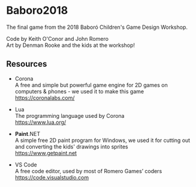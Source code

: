 # Baboro2018
The final game from the 2018 Baboró Children's Game Design Workshop.

Code by Keith O'Conor and John Romero<br />
Art by Denman Rooke and the kids at the workshop!

## Resources

* Corona<br />
A free and simple but powerful game engine for 2D games on computers & phones - we used it to make this game<br />
https://coronalabs.com/

* Lua<br />
The programming language used by Corona<br />
https://www.lua.org/

* **Paint**.NET<br />
A simple free 2D paint program for Windows, we used it for cutting out and converting the kids' drawings into sprites<br />
https://www.getpaint.net

* VS Code<br />
A free code editor, used by most of Romero Games’ coders<br />
https://code.visualstudio.com

